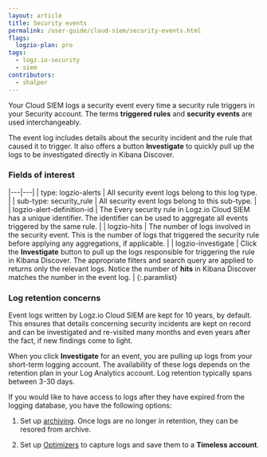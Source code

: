 ```yaml
---
layout: article
title: Security events
permalink: /user-guide/cloud-siem/security-events.html
flags:
  logzio-plan: pro
tags:
  - logz.io-security
  - siem
contributors:
  - shalper
---
```


Your Cloud SIEM logs a security event every time a security rule triggers in your Security account. The terms **triggered rules** and **security events** are used interchangeably.

The event log includes details about the security incident and the rule that caused it to trigger. It also offers a button **Investigate** to quickly pull up the logs to be investigated directly in Kibana Discover.

### Fields of interest

|---|---|
| type: logzio-alerts | All security event logs belong to this log type. |
| sub-type: security_rule | All security event logs belong to this sub-type. |
| logzio-alert-definition-id | The Every security rule in Logz.io Cloud SIEM has a unique identifier. The identifier can be used to aggregate all events triggered by the same rule. |
| logzio-hits | The number of logs involved in the security event. This is the number of logs that triggered the security rule before applying any aggregations, if applicable. |
| logzio-investigate | Click the **Investigate** button to pull up the logs responsible for triggering the rule in Kibana Discover. The appropriate filters and search query are applied to returns only the relevant logs. Notice the number of **hits** in Kibana Discover matches the number in the event log. |
{:.paramlist}


### Log retention concerns

Event logs written by Logz.io Cloud SIEM are kept for 10 years, by default. This ensures that details concerning security incidents are kept on record and can be investigated and re-visited many months and even years after the fact, if new findings come to light.

When you click **Investigate** for an event, you are pulling up logs from your short-term logging account. The availability of these logs depends on the retention plan in your Log Analytics account. Log retention typically spans between 3-30 days.

If you would like to have access to logs after they have expired from the logging database, you have the following options:

1. Set up [archiving](/user-guide/archive-and-restore/). Once logs are no longer in retention, they can be resored from archive.

2. Set up [Optimizers](/user-guide/optimizers/configure-optimizers.html) to capture logs and save them to a **Timeless account**.

